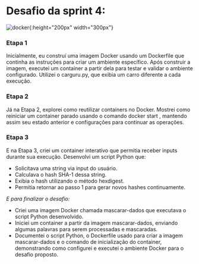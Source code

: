 # Desafio da sprint 4: 

![docker](https://www.docker.com/wp-content/uploads/2021/09/Moby-Group-4-1110x747.jpeg){:height="200px" width="300px"}

### Etapa 1
Inicialmente, eu construí uma imagem Docker usando um Dockerfile que continha as instruções para criar um ambiente específico. Após construir a imagem, executei um container a partir dela para testar e validar o ambiente configurado. Utilizei o carguru.py, que exibia um carro diferente a cada execução.

### Etapa 2
Já na Etapa 2, explorei como reutilizar containers no Docker. Mostrei como reiniciar um container parado usando o comando docker start <container-id>, mantendo assim seu estado anterior e configurações para continuar as operações.

### Etapa 3
E na Etapa 3, criei um container interativo que permitia receber inputs durante sua execução. Desenvolvi um script Python que:

- Solicitava uma string via input do usuário.
- Calculava o hash SHA-1 dessa string.
- Exibia o hash utilizando o método hexdigest.
- Permitia retornar ao passo 1 para gerar novos hashes continuamente.

_E para finalizar o desafio:_ 

- Criei uma imagem Docker chamada mascarar-dados que executava o script Python desenvolvido.
- Iniciei um container a partir da imagem mascarar-dados, enviando algumas palavras para serem processadas e mascaradas.
- Documentei o script Python, o Dockerfile usado para criar a imagem mascarar-dados e o comando de inicialização do container, demonstrando como configurei e executei o ambiente Docker para o desafio proposto.
